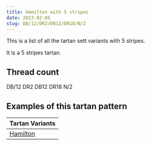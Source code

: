 ```yaml
---
title: Hamilton with 5 stripes
date: 2023-02-05
slug: DB/12/DR2/DB12/DR18/N/2
---
```

This is a list of all the tartan sett variants with 5 stripes.

It is a 5 stripes tartan.


## Thread count
DB/12 DR2 DB12 DR18 N/2

## Examples of this tartan pattern

| Tartan Variants |
|---------------|
| [Hamilton](/variants/db/12/dr2/db12/dr18/n/2-db000052-draa0000-naaaaaa)||
